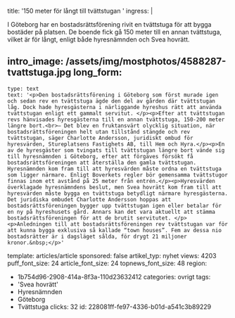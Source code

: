 title: '150 meter för långt till tvättstugan '
ingress: |
  <p>I Göteborg har en bostadsrättsförening rivit en tvättstuga för att bygga bostäder på platsen. De boende fick gå 150 meter till en annan tvättstuga, vilket är för långt, enligt både hyresnämnden och Svea hovrätt.
  </p>
  
intro_image: /assets/img/mostphotos/4588287-tvattstuga.jpg
long_form:
  -
    type: text
    text: '<p>Den bostadsrättsförening i Göteborg som först murade igen och sedan rev en tvättstuga ägde den del av gården där tvättstugan låg. Dock hade hyresgästerna i närliggande hyreshus rätt att använda tvättstugan enligt ett gammalt servitut. </p><p>Efter att tvättstugan revs hänvisades hyresgästerna till en annan tvättstuga, 150-200 meter längre bort.<br>– Det blev en fruktansvärt olycklig situation, när bostadsrättsföreningen helt utan tillstånd stängde och rev tvättstugan, säger Charlotte Andersson, juridiskt ombud för hyresvärden, Stureplatsens Fastighets AB, till Hem och Hyra.</p><p>En av de hyresgäster som tvingats till tvättstugan längre bort vände sig till hyresnämnden i Göteborg, efter att förgäves försökt få bostadsrättsföreningen att återställa den gamla tvättstugan. Hyresnämnden kom fram till att hyresvärden måste ordna en tvättstuga som ligger närmare. Enligt Boverkets regler bör gemensamma tvättstugor finnas inom ett avstånd på 25 meter från entrén.</p><p>Hyresvärden överklagade hyresnämndens beslut, men Svea hovrätt kom fram till att hyresvärden måste bygga en tvättstuga betydligt närmare hyresgästerna. Det juridiska ombudet Charlotte Andersson hoppas att bostadsrättsföreningen bygger upp tvättstugan igen eller betalar för en ny på hyreshusets gård. Annars kan det vara aktuellt att stämma bostadsrättsföreningen för att de brutit servitutet. </p><p>Anledningen till att bostadsrättsföreningen rev tvättstugan var för att kunna bygga exklusiva så kallade “town houses”. Fem av dessa nio bostadsrätter är i dagsläget sålda, för drygt 21 miljoner kronor.&nbsp;</p>'
template: articles/article
sponsored: false
artikel_typ: nyhet
views: 4203
puff_font_size: 24
article_font_size: 24
topnews_font_size: 48
region:
  - 1b754d96-2908-414a-8f3a-110d23632412
categories: ovrigt
tags:
  - 'Svea hovrätt'
  - Hyresnämnden
  - Göteborg
  - Tvättstuga
clicks: 32
id: 228081ff-fe97-4336-b01d-a541c3b89229
